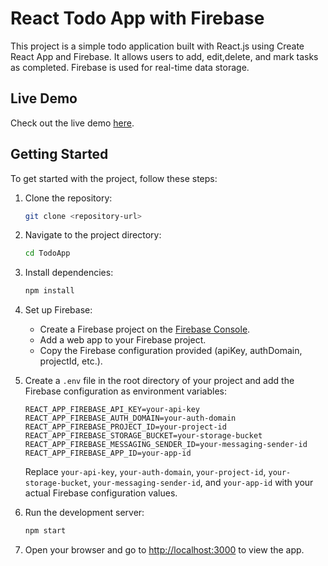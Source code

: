 # React Todo App with Firebase

This project is a simple todo application built with React.js using Create React App and Firebase. It allows users to add, edit,delete, and mark tasks as completed. Firebase is used for real-time data storage.

## Live Demo

Check out the live demo [here](https://venkat-react-todoapp.netlify.app/).

## Getting Started

To get started with the project, follow these steps:

1. Clone the repository:

   ```bash
   git clone <repository-url>
   ```

2. Navigate to the project directory:

   ```bash
   cd TodoApp
   ```

3. Install dependencies:

   ```bash
   npm install
   ```

4. Set up Firebase:

   - Create a Firebase project on the [Firebase Console](https://console.firebase.google.com/).
   - Add a web app to your Firebase project.
   - Copy the Firebase configuration provided (apiKey, authDomain, projectId, etc.).

5. Create a `.env` file in the root directory of your project and add the Firebase configuration as environment variables:

   ```plaintext
   REACT_APP_FIREBASE_API_KEY=your-api-key
   REACT_APP_FIREBASE_AUTH_DOMAIN=your-auth-domain
   REACT_APP_FIREBASE_PROJECT_ID=your-project-id
   REACT_APP_FIREBASE_STORAGE_BUCKET=your-storage-bucket
   REACT_APP_FIREBASE_MESSAGING_SENDER_ID=your-messaging-sender-id
   REACT_APP_FIREBASE_APP_ID=your-app-id
   ```

   Replace `your-api-key`, `your-auth-domain`, `your-project-id`, `your-storage-bucket`, `your-messaging-sender-id`, and `your-app-id` with your actual Firebase configuration values.

6. Run the development server:

   ```bash
   npm start
   ```

7. Open your browser and go to [http://localhost:3000](http://localhost:3000) to view the app.
